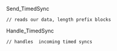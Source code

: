Send\_TimedSync

```
// reads our data, length prefix blocks
```

Handle\_TimedSync

```
// handles  incoming timed syncs
```



